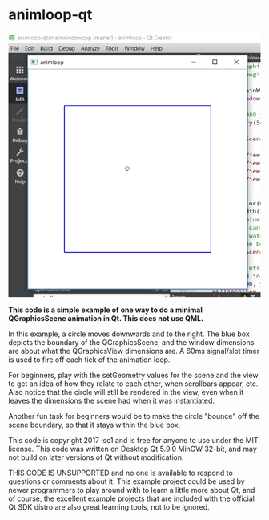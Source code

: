 # animloop-qt

![alt text](animloop-qt-1.jpg "animloop-qt screenshot")

**This code is a simple example of one way to do a minimal QGraphicsScene animation in Qt.  This does not use QML.**

In this example, a circle moves downwards and to the right.  The blue box depicts the boundary of the QGraphicsScene, and the window dimensions are about what the QGraphicsView dimensions are.  A 60ms signal/slot timer is used to fire off each tick of the animation loop.  

For beginners, play with the setGeometry values for the scene and the view to get an idea of how they relate to each other, when scrollbars appear, etc.  Also notice that the circle will still be rendered in the view, even when it leaves the dimensions the scene had when it was instantiated.

Another fun task for beginners would be to make the circle "bounce" off the scene boundary, so that it stays within the blue box.

This code is copyright 2017 isc1 and is free for anyone to use under the MIT license.  This code was written on Desktop Qt 5.9.0 MinGW 32-bit, and may not build on later versions of Qt without modification.

THIS CODE IS UNSUPPORTED and no one is available to respond to questions or comments about it. This example project could be used by newer programmers to play around with to learn a little more about Qt, and of course, the excellent example projects that are included with the official Qt SDK distro are also great learning tools, not to be ignored.